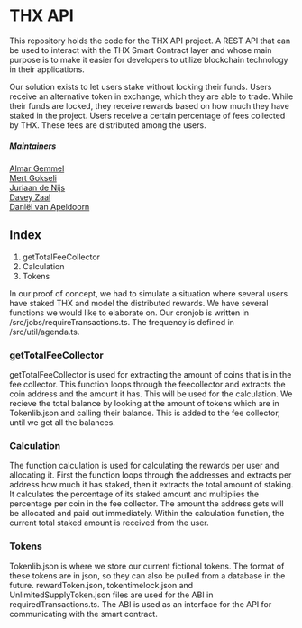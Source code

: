 # THX API

This repository holds the code for the THX API project. A REST API that can be used to interact with the THX Smart Contract layer and whose main purpose is to make it easier for developers to utilize blockchain technology in their applications.

Our solution exists to let users stake without locking their funds. Users receive an alternative token in exchange, which they are able to trade. While their funds are locked, they receive rewards based on how much they have staked in the project. Users receive a certain percentage of fees collected by THX. These fees are distributed among the users.

##### Maintainers

[Almar Gemmel](mailto:Almar.gemmel@hva.nl)\
[Mert Gokseli](mailto:mert.gokseli@hva.nl)\
[Juriaan de Nijs](mailto:juriaan.de.nijs@hva.nl)\
[Davey Zaal](mailto:davey.zaal@hva.nl)\
[Daniël van Apeldoorn](mailto:daniel.van.apeldoorn@hva.nl)

## Index

1. getTotalFeeCollector
2. Calculation
3. Tokens

In our proof of concept, we had to simulate a situation where several users have staked THX and model the distributed rewards. We have several functions we would like to elaborate on. Our cronjob is written in /src/jobs/requireTransactions.ts. The frequency is defined in /src/util/agenda.ts.

### getTotalFeeCollector

getTotalFeeCollector is used for extracting the amount of coins that is in the fee collector. This function loops through the feecollector and extracts the coin address and the amount it has. This will be used for the calculation. We recieve the total balance by looking at the amount of tokens which are in Tokenlib.json and calling their balance. This is added to the fee collector, until we get all the balances.

### Calculation

The function calculation is used for calculating the rewards per user and allocating it. First the function loops through the addresses and extracts per address how much it has staked, then it extracts the total amount of staking. It calculates the percentage of its staked amount and multiplies the percentage per coin in the fee collector. The amount the address gets will be allocated and paid out immediately. Within the calculation function, the current total staked amount is received from the user.

### Tokens

Tokenlib.json is where we store our current fictional tokens. The format of these tokens are in json, so they can also be pulled from a database in the future.
rewardToken.json, tokentimelock.json and UnlimitedSupplyToken.json files are used for the ABI in requiredTransactions.ts. The ABI is used as an interface for the API for communicating with the smart contract.

